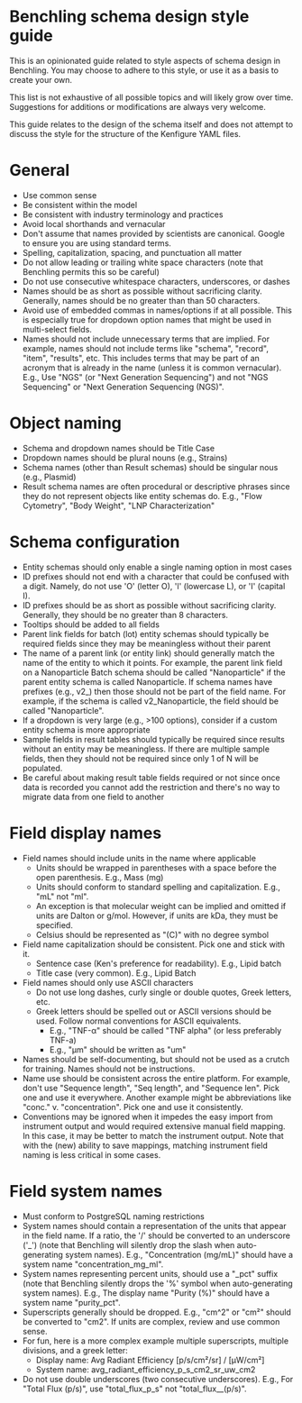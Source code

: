 # Benchling schema design style guide
This is an opinionated guide related to style aspects of schema design in Benchling.
You may choose to adhere to this style, or use it as a basis to create your own.

This list is not exhaustive of all possible topics and will likely grow over time.
Suggestions for additions or modifications are always very welcome.

This guide relates to the design of the schema itself and does not attempt to discuss
the style for the structure of the Kenfigure YAML files.

# General
- Use common sense
- Be consistent within the model
- Be consistent with industry terminology and practices
- Avoid local shorthands and vernacular
- Don't assume that names provided by scientists are canonical. Google to ensure you are using standard terms.
- Spelling, capitalization, spacing, and punctuation all matter
- Do not allow leading or trailing white space characters (note that Benchling permits this so be careful)
- Do not use consecutive whitespace characters, underscores, or dashes
- Names should be as short as possible without sacrificing clarity. Generally, names should be no greater than than 50 characters.
- Avoid use of embedded commas in names/options if at all possible. This is especially true for dropdown option names that might be used in multi-select fields.
- Names should not include unnecessary terms that are implied. For example, names should not include terms like "schema", "record", "item", "results", etc.
  This includes terms that may be part of an acronym that is already in the name (unless it is common vernacular). E.g., Use "NGS" (or "Next Generation Sequencing")
  and not "NGS Sequencing" or "Next Generation Sequencing (NGS)".

# Object naming
- Schema and dropdown names should be Title Case
- Dropdown names should be plural nouns (e.g., Strains)
- Schema names (other than Result schemas) should be singular nous (e.g., Plasmid)
- Result schema names are often procedural or descriptive phrases since they do not represent objects like entity schemas do.
  E.g., "Flow Cytometry", "Body Weight", "LNP Characterization"

# Schema configuration
- Entity schemas should only enable a single naming option in most cases
- ID prefixes should not end with a character that could be confused with a digit. Namely, do not use 'O' (letter O), 'l' (lowercase L), or 'I' (capital I).
- ID prefixes should be as short as possible without sacrificing clarity. Generally, they should be no greater than 8 characters.
- Tooltips should be added to all fields
- Parent link fields for batch (lot) entity schemas should typically be required fields since they may be meaningless without their parent
- The name of a parent link (or entity link) should generally match the name of the entity to which it points.
  For example, the parent link field on a Nanoparticle Batch schema should be called "Nanoparticle" if the parent entity schema is called Nanoparticle.
  If schema names have prefixes (e.g., v2_) then those should not be part of the field name. For example, if the schema is called v2_Nanoparticle, the
  field should be called "Nanoparticle".
- If a dropdown is very large (e.g., >100 options), consider if a custom entity schema is more appropriate
- Sample fields in result tables should typically be required since results without an entity may be meaningless.
  If there are multiple sample fields, then they should not be required since only 1 of N will be populated.
- Be careful about making result table fields required or not since once data is recorded you cannot add the restriction and there's no way to migrate data from
  one field to another

# Field display names
- Field names should include units in the name where applicable
  - Units should be wrapped in parentheses with a space before the open parenthesis. E.g., Mass (mg)
  - Units should conform to standard spelling and capitalization. E.g., "mL" not "ml".
  - An exception is that molecular weight can be implied and omitted if units are Dalton or g/mol.
    However, if units are kDa, they must be specified.
  - Celsius should be represented as "(C)" with no degree symbol
- Field name capitalization should be consistent. Pick one and stick with it.
  - Sentence case (Ken's preference for readability). E.g., Lipid batch
  - Title case (very common). E.g., Lipid Batch
- Field names should only use ASCII characters
  - Do not use long dashes, curly single or double quotes, Greek letters, etc.
  - Greek letters should be spelled out or ASCII versions should be used. Follow normal conventions for ASCII equivalents.
    - E.g., "TNF-α" should be called "TNF alpha" (or less preferably TNF-a)
    - E.g., "µm" should be written as "um"
- Names should be self-documenting, but should not be used as a crutch for training. Names should not be instructions.
- Name use should be consistent across the entire platform. For example, don't use "Sequence length", "Seq length", and "Sequence len".
  Pick one and use it everywhere. Another example might be abbreviations like "conc." v. "concentration". Pick one and use it consistently.
- Conventions may be ignored when it impedes the easy import from instrument output and would required extensive manual field mapping.
  In this case, it may be better to match the instrument output. Note that with the (new) ability to save mappings, matching instrument
  field naming is less critical in some cases.

# Field system names
- Must conform to PostgreSQL naming restrictions
- System names should contain a representation of the units that appear in the field name. If a ratio, the '/' should be converted
  to an underscore ('_') (note that Benchling will silently drop the slash when auto-generating system names).
  E.g., "Concentration (mg/mL)" should have a system name "concentration_mg_ml".
- System names representing percent units, should use a "_pct" suffix (note that Benchling silently drops the '%' symbol when auto-generating system names).
  E.g., The display name "Purity (%)" should have a system name "purity_pct".
- Superscripts generally should be dropped. E.g., "cm^2" or "cm²" should be converted to "cm2". If units are complex, review and use common sense.
- For fun, here is a more complex example multiple superscripts, multiple divisions, and a greek letter:
  - Display name: Avg Radiant Efficiency [p/s/cm²/sr] / [µW/cm²]
  - System name: avg_radiant_efficiency_p_s_cm2_sr_uw_cm2
- Do not use double underscores (two consecutive underscores). E.g., For "Total Flux (p/s)", use "total_flux_p_s" not "total_flux__(p/s)".